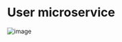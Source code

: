 # User microservice 

![image](https://github.com/user-attachments/assets/d35951fb-53fe-47b9-beee-8f1fae09688d)
